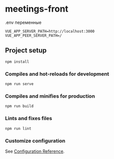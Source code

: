 # meetings-front
.env переменные
```
VUE_APP_SERVER_PATH=http://localhost:3000
VUE_APP_PEER_SERVER_PATH=/
```

## Project setup
```
npm install
```

### Compiles and hot-reloads for development
```
npm run serve
```

### Compiles and minifies for production
```
npm run build
```

### Lints and fixes files
```
npm run lint
```

### Customize configuration
See [Configuration Reference](https://cli.vuejs.org/config/).
